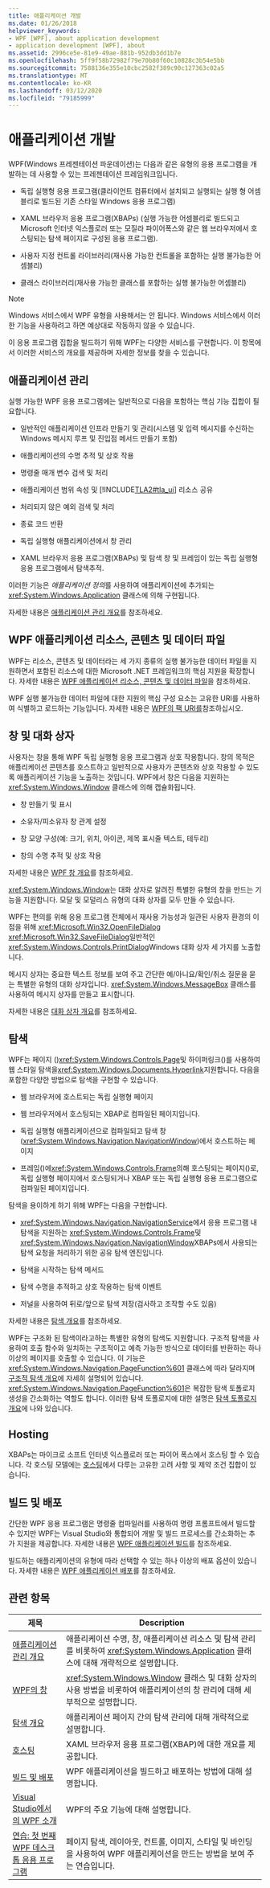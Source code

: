 ```yaml
---
title: 애플리케이션 개발
ms.date: 01/26/2018
helpviewer_keywords:
- WPF [WPF], about application development
- application development [WPF], about
ms.assetid: 2996ce5e-81e9-49ae-881b-952db3dd1b7e
ms.openlocfilehash: 5ff9f58b72982f79e70b80f60c10828c3b54e5bb
ms.sourcegitcommit: 7588136e355e10cbc2582f389c90c127363c02a5
ms.translationtype: MT
ms.contentlocale: ko-KR
ms.lasthandoff: 03/12/2020
ms.locfileid: "79185999"
---
```

# <a name="application-development"></a>애플리케이션 개발
<a name="introduction"></a>WPF(Windows 프레젠테이션 파운데이션)는 다음과 같은 유형의 응용 프로그램을 개발하는 데 사용할 수 있는 프레젠테이션 프레임워크입니다.  
  
- 독립 실행형 응용 프로그램(클라이언트 컴퓨터에서 설치되고 실행되는 실행 형 어셈블리로 빌드된 기존 스타일 Windows 응용 프로그램)  
  
- XAML 브라우저 응용 프로그램(XBAPs) (실행 가능한 어셈블리로 빌드되고 Microsoft 인터넷 익스플로러 또는 모질라 파이어폭스와 같은 웹 브라우저에서 호스팅되는 탐색 페이지로 구성된 응용 프로그램).  
  
- 사용자 지정 컨트롤 라이브러리(재사용 가능한 컨트롤을 포함하는 실행 불가능한 어셈블리)  
  
- 클래스 라이브러리(재사용 가능한 클래스를 포함하는 실행 불가능한 어셈블리)  
  
> [!NOTE]
> Windows 서비스에서 WPF 유형을 사용해서는 안 됩니다. Windows 서비스에서 이러한 기능을 사용하려고 하면 예상대로 작동하지 않을 수 있습니다.  
  
 이 응용 프로그램 집합을 빌드하기 위해 WPF는 다양한 서비스를 구현합니다. 이 항목에서 이러한 서비스의 개요를 제공하며 자세한 정보를 찾을 수 있습니다.  

<a name="Application_Management"></a>
## <a name="application-management"></a>애플리케이션 관리  
 실행 가능한 WPF 응용 프로그램에는 일반적으로 다음을 포함하는 핵심 기능 집합이 필요합니다.  
  
- 일반적인 애플리케이션 인프라 만들기 및 관리(시스템 및 입력 메시지를 수신하는 Windows 메시지 루프 및 진입점 메서드 만들기 포함)  
  
- 애플리케이션의 수명 추적 및 상호 작용  
  
- 명령줄 매개 변수 검색 및 처리  
  
- 애플리케이션 범위 속성 및 [!INCLUDE[TLA2#tla_ui](../../../../includes/tla2sharptla-ui-md.md)] 리소스 공유  
  
- 처리되지 않은 예외 검색 및 처리  
  
- 종료 코드 반환  
  
- 독립 실행형 애플리케이션에서 창 관리  
  
- XAML 브라우저 응용 프로그램(XBAPs) 및 탐색 창 및 프레임이 있는 독립 실행형 응용 프로그램에서 탐색추적.  
  
 이러한 기능은 *애플리케이션 정의*를 사용하여 애플리케이션에 추가되는 <xref:System.Windows.Application> 클래스에 의해 구현됩니다.  
  
 자세한 내용은 [애플리케이션 관리 개요](application-management-overview.md)를 참조하세요.  
  
<a name="WPF_Application_Resource__Content__and_Data_Files"></a>
## <a name="wpf-application-resource-content-and-data-files"></a>WPF 애플리케이션 리소스, 콘텐츠 및 데이터 파일  
 WPF는 리소스, 콘텐츠 및 데이터라는 세 가지 종류의 실행 불가능한 데이터 파일을 지원하면서 포함된 리소스에 대한 Microsoft .NET 프레임워크의 핵심 지원을 확장합니다. 자세한 내용은 [WPF 애플리케이션 리소스, 콘텐츠 및 데이터 파일](wpf-application-resource-content-and-data-files.md)을 참조하세요.  
  
 WPF 실행 불가능한 데이터 파일에 대한 지원의 핵심 구성 요소는 고유한 URI를 사용하여 식별하고 로드하는 기능입니다. 자세한 내용은 [WPF의 팩 URI를](pack-uris-in-wpf.md)참조하십시오.  
  
<a name="Windows_and_Dialog_Boxes"></a>
## <a name="windows-and-dialog-boxes"></a>창 및 대화 상자  
 사용자는 창을 통해 WPF 독립 실행형 응용 프로그램과 상호 작용합니다. 창의 목적은 애플리케이션 콘텐츠를 호스트하고 일반적으로 사용자가 콘텐츠와 상호 작용할 수 있도록 애플리케이션 기능을 노출하는 것입니다. WPF에서 창은 다음을 지원하는 <xref:System.Windows.Window> 클래스에 의해 캡슐화됩니다.  
  
- 창 만들기 및 표시  
  
- 소유자/피소유자 창 관계 설정  
  
- 창 모양 구성(예: 크기, 위치, 아이콘, 제목 표시줄 텍스트, 테두리)  
  
- 창의 수명 추적 및 상호 작용  
  
 자세한 내용은 [WPF 창 개요](wpf-windows-overview.md)를 참조하세요.  
  
 <xref:System.Windows.Window>는 대화 상자로 알려진 특별한 유형의 창을 만드는 기능을 지원합니다. 모달 및 모덜리스 유형의 대화 상자를 모두 만들 수 있습니다.  
  
 WPF는 편의를 위해 응용 프로그램 전체에서 재사용 가능성과 일관된 사용자 환경의 이점을 위해 <xref:Microsoft.Win32.OpenFileDialog> <xref:Microsoft.Win32.SaveFileDialog>일반적인 <xref:System.Windows.Controls.PrintDialog>Windows 대화 상자 세 가지를 노출합니다.  
  
 메시지 상자는 중요한 텍스트 정보를 보여 주고 간단한 예/아니요/확인/취소 질문을 묻는 특별한 유형의 대화 상자입니다. <xref:System.Windows.MessageBox> 클래스를 사용하여 메시지 상자를 만들고 표시합니다.  
  
 자세한 내용은 [대화 상자 개요](dialog-boxes-overview.md)를 참조하세요.  
  
<a name="Navigation"></a>
## <a name="navigation"></a>탐색  
 WPF는 페이지 ()<xref:System.Windows.Controls.Page>및 하이퍼링크()를 사용하여 웹 스타일 탐색을<xref:System.Windows.Documents.Hyperlink>지원합니다. 다음을 포함한 다양한 방법으로 탐색을 구현할 수 있습니다.  
  
- 웹 브라우저에 호스트되는 독립 실행형 페이지  
  
- 웹 브라우저에서 호스팅되는 XBAP로 컴파일된 페이지입니다.  
  
- 독립 실행형 애플리케이션으로 컴파일되고 탐색 창(<xref:System.Windows.Navigation.NavigationWindow>)에서 호스트하는 페이지  
  
- 프레임()에<xref:System.Windows.Controls.Frame>의해 호스팅되는 페이지()로, 독립 실행형 페이지에서 호스팅되거나 XBAP 또는 독립 실행형 응용 프로그램으로 컴파일된 페이지입니다.  
  
 탐색을 용이하게 하기 위해 WPF는 다음을 구현합니다.  
  
- <xref:System.Windows.Navigation.NavigationService>에서 응용 프로그램 내 탐색을 지원하는 <xref:System.Windows.Controls.Frame>및 <xref:System.Windows.Navigation.NavigationWindow>XBAPs에서 사용되는 탐색 요청을 처리하기 위한 공유 탐색 엔진입니다.  
  
- 탐색을 시작하는 탐색 메서드  
  
- 탐색 수명을 추적하고 상호 작용하는 탐색 이벤트  
  
- 저널을 사용하여 뒤로/앞으로 탐색 저장(검사하고 조작할 수도 있음)  
  
 자세한 내용은 [탐색 개요](navigation-overview.md)를 참조하세요.  
  
 WPF는 구조화 된 탐색이라고하는 특별한 유형의 탐색도 지원합니다. 구조적 탐색을 사용하여 호출 함수와 일치하는 구조적이고 예측 가능한 방식으로 데이터를 반환하는 하나 이상의 페이지를 호출할 수 있습니다. 이 기능은 <xref:System.Windows.Navigation.PageFunction%601> 클래스에 따라 달라지며 [구조적 탐색 개요](structured-navigation-overview.md)에 자세히 설명되어 있습니다. <xref:System.Windows.Navigation.PageFunction%601>은 복잡한 탐색 토폴로지 생성을 간소화하는 역할도 합니다. 이러한 탐색 토폴로지에 대한 설명은 [탐색 토폴로지 개요](navigation-topologies-overview.md)에 나와 있습니다.  
  
<a name="Hosting"></a>
## <a name="hosting"></a>Hosting  
 XBAPs는 마이크로 소프트 인터넷 익스플로러 또는 파이어 폭스에서 호스팅 할 수 있습니다. 각 호스팅 모델에는 [호스팅](hosting-wpf-applications.md)에서 다루는 고유한 고려 사항 및 제약 조건 집합이 있습니다.  
  
<a name="Build_and_Deploy"></a>
## <a name="build-and-deploy"></a>빌드 및 배포  
 간단한 WPF 응용 프로그램은 명령줄 컴파일러를 사용하여 명령 프롬프트에서 빌드할 수 있지만 WPF는 Visual Studio와 통합되어 개발 및 빌드 프로세스를 간소화하는 추가 지원을 제공합니다. 자세한 내용은 [WPF 애플리케이션 빌드](building-a-wpf-application-wpf.md)를 참조하세요.  
  
 빌드하는 애플리케이션의 유형에 따라 선택할 수 있는 하나 이상의 배포 옵션이 있습니다. 자세한 내용은 [WPF 애플리케이션 배포](deploying-a-wpf-application-wpf.md)를 참조하세요.  
  
<a name="related_topics"></a>
## <a name="related-topics"></a>관련 항목  
  
|제목|Description|  
|-----------|-----------------|  
|[애플리케이션 관리 개요](application-management-overview.md)|애플리케이션 수명, 창, 애플리케이션 리소스 및 탐색 관리를 비롯하여 <xref:System.Windows.Application> 클래스에 대해 개략적으로 설명합니다.|  
|[WPF의 창](windows-in-wpf-applications.md)|<xref:System.Windows.Window> 클래스 및 대화 상자의 사용 방법을 비롯하여 애플리케이션의 창 관리에 대해 세부적으로 설명합니다.|  
|[탐색 개요](navigation-overview.md)|애플리케이션 페이지 간의 탐색 관리에 대해 개략적으로 설명합니다.|  
|[호스팅](hosting-wpf-applications.md)|XAML 브라우저 응용 프로그램(XBAP)에 대한 개요를 제공합니다.|  
|[빌드 및 배포](building-and-deploying-wpf-applications.md)|WPF 애플리케이션을 빌드하고 배포하는 방법에 대해 설명합니다.|  
|[Visual Studio에서의 WPF 소개](../getting-started/introduction-to-wpf-in-vs.md)|WPF의 주요 기능에 대해 설명합니다.|  
|[연습: 첫 번째 WPF 데스크톱 응용 프로그램](../getting-started/walkthrough-my-first-wpf-desktop-application.md)|페이지 탐색, 레이아웃, 컨트롤, 이미지, 스타일 및 바인딩을 사용하여 WPF 애플리케이션을 만드는 방법을 보여 주는 연습입니다.|
